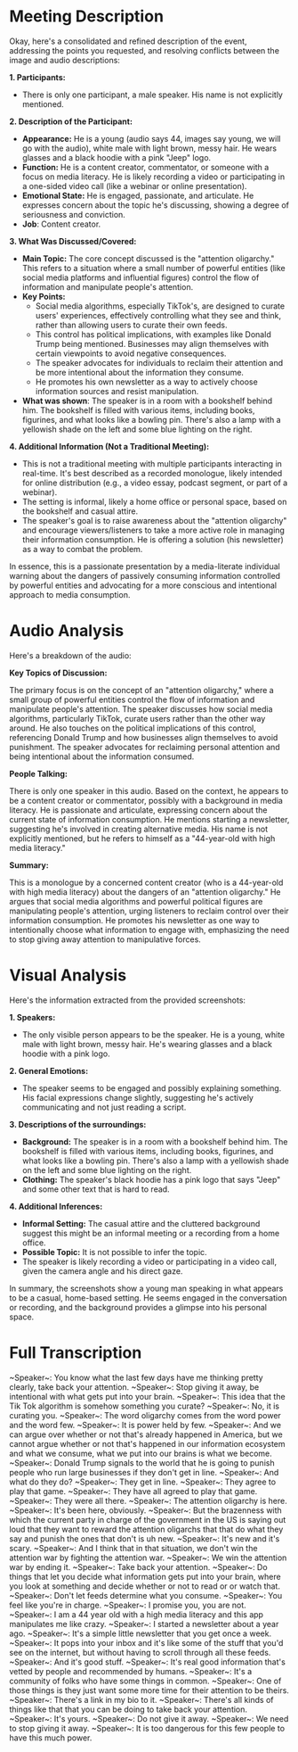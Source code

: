 # Meeting Description

Okay, here's a consolidated and refined description of the event, addressing the points you requested, and resolving conflicts between the image and audio descriptions:

**1. Participants:**

*   There is only one participant, a male speaker. His name is not explicitly mentioned.

**2. Description of the Participant:**

*   **Appearance:** He is a young (audio says 44, images say young, we will go with the audio), white male with light brown, messy hair. He wears glasses and a black hoodie with a pink "Jeep" logo.
*   **Function:** He is a content creator, commentator, or someone with a focus on media literacy. He is likely recording a video or participating in a one-sided video call (like a webinar or online presentation).
*   **Emotional State:** He is engaged, passionate, and articulate. He expresses concern about the topic he's discussing, showing a degree of seriousness and conviction.
*    **Job**: Content creator.

**3. What Was Discussed/Covered:**

*   **Main Topic:** The core concept discussed is the "attention oligarchy." This refers to a situation where a small number of powerful entities (like social media platforms and influential figures) control the flow of information and manipulate people's attention.
*   **Key Points:**
    *   Social media algorithms, especially TikTok's, are designed to curate users' experiences, effectively controlling what they see and think, rather than allowing users to curate their own feeds.
    *   This control has political implications, with examples like Donald Trump being mentioned. Businesses may align themselves with certain viewpoints to avoid negative consequences.
    *   The speaker advocates for individuals to reclaim their attention and be more intentional about the information they consume.
    *   He promotes his own newsletter as a way to actively choose information sources and resist manipulation.
* **What was shown**: The speaker is in a room with a bookshelf behind him. The bookshelf is filled with various items, including books, figurines, and what looks like a bowling pin. There's also a lamp with a yellowish shade on the left and some blue lighting on the right.

**4. Additional Information (Not a Traditional Meeting):**

*   This is not a traditional meeting with multiple participants interacting in real-time. It's best described as a recorded monologue, likely intended for online distribution (e.g., a video essay, podcast segment, or part of a webinar).
*   The setting is informal, likely a home office or personal space, based on the bookshelf and casual attire.
*   The speaker's goal is to raise awareness about the "attention oligarchy" and encourage viewers/listeners to take a more active role in managing their information consumption. He is offering a solution (his newsletter) as a way to combat the problem.

In essence, this is a passionate presentation by a media-literate individual warning about the dangers of passively consuming information controlled by powerful entities and advocating for a more conscious and intentional approach to media consumption.



# Audio Analysis

Here's a breakdown of the audio:

**Key Topics of Discussion:**

The primary focus is on the concept of an "attention oligarchy," where a small group of powerful entities control the flow of information and manipulate people's attention. The speaker discusses how social media algorithms, particularly TikTok, curate users rather than the other way around. He also touches on the political implications of this control, referencing Donald Trump and how businesses align themselves to avoid punishment. The speaker advocates for reclaiming personal attention and being intentional about the information consumed.

**People Talking:**

There is only one speaker in this audio. Based on the context, he appears to be a content creator or commentator, possibly with a background in media literacy. He is passionate and articulate, expressing concern about the current state of information consumption. He mentions starting a newsletter, suggesting he's involved in creating alternative media. His name is not explicitly mentioned, but he refers to himself as a "44-year-old with high media literacy."

**Summary:**

This is a monologue by a concerned content creator (who is a 44-year-old with high media literacy) about the dangers of an "attention oligarchy." He argues that social media algorithms and powerful political figures are manipulating people's attention, urging listeners to reclaim control over their information consumption. He promotes his newsletter as one way to intentionally choose what information to engage with, emphasizing the need to stop giving away attention to manipulative forces.



# Visual Analysis

Here's the information extracted from the provided screenshots:

**1. Speakers:**

*   The only visible person appears to be the speaker. He is a young, white male with light brown, messy hair. He's wearing glasses and a black hoodie with a pink logo.

**2. General Emotions:**

*   The speaker seems to be engaged and possibly explaining something. His facial expressions change slightly, suggesting he's actively communicating and not just reading a script.

**3. Descriptions of the surroundings:**

*   **Background:** The speaker is in a room with a bookshelf behind him. The bookshelf is filled with various items, including books, figurines, and what looks like a bowling pin. There's also a lamp with a yellowish shade on the left and some blue lighting on the right.
*   **Clothing:** The speaker's black hoodie has a pink logo that says "Jeep" and some other text that is hard to read.

**4. Additional Inferences:**

*   **Informal Setting:** The casual attire and the cluttered background suggest this might be an informal meeting or a recording from a home office.
*   **Possible Topic:** It is not possible to infer the topic.
* The speaker is likely recording a video or participating in a video call, given the camera angle and his direct gaze.

In summary, the screenshots show a young man speaking in what appears to be a casual, home-based setting. He seems engaged in the conversation or recording, and the background provides a glimpse into his personal space.



# Full Transcription

~Speaker~: You know what the last few days have me thinking pretty clearly, take back your attention.
~Speaker~: Stop giving it away, be intentional with what gets put into your brain.
~Speaker~: This idea that the Tik Tok algorithm is somehow something you curate?
~Speaker~: No, it is curating you.
~Speaker~: The word oligarchy comes from the word power and the word few.
~Speaker~: It is power held by few.
~Speaker~: And we can argue over whether or not that's already happened in America, but we cannot argue whether or not that's happened in our information ecosystem and what we consume, what we put into our brains is what we become.
~Speaker~: Donald Trump signals to the world that he is going to punish people who run large businesses if they don't get in line.
~Speaker~: And what do they do?
~Speaker~: They get in line.
~Speaker~: They agree to play that game.
~Speaker~: They have all agreed to play that game.
~Speaker~: They were all there.
~Speaker~: The attention oligarchy is here.
~Speaker~: It's been here, obviously.
~Speaker~: But the brazenness with which the current party in charge of the government in the US is saying out loud that they want to reward the attention oligarchs that that do what they say and punish the ones that don't is uh new.
~Speaker~: It's new and it's scary.
~Speaker~: And I think that in that situation, we don't win the attention war by fighting the attention war.
~Speaker~: We win the attention war by ending it.
~Speaker~: Take back your attention.
~Speaker~: Do things that let you decide what information gets put into your brain, where you look at something and decide whether or not to read or or watch that.
~Speaker~: Don't let feeds determine what you consume.
~Speaker~: You feel like you're in charge.
~Speaker~: I promise you, you are not.
~Speaker~: I am a 44 year old with a high media literacy and this app manipulates me like crazy.
~Speaker~: I started a newsletter about a year ago.
~Speaker~: It's a simple little newsletter that you get once a week.
~Speaker~: It pops into your inbox and it's like some of the stuff that you'd see on the internet, but without having to scroll through all these feeds.
~Speaker~: And it's good stuff.
~Speaker~: It's real good information that's vetted by people and recommended by humans.
~Speaker~: It's a community of folks who have some things in common.
~Speaker~: One of those things is they just want some more time for their attention to be theirs.
~Speaker~: There's a link in my bio to it.
~Speaker~: There's all kinds of things like that that you can be doing to take back your attention.
~Speaker~: It's yours.
~Speaker~: Do not give it away.
~Speaker~: We need to stop giving it away.
~Speaker~: It is too dangerous for this few people to have this much power.